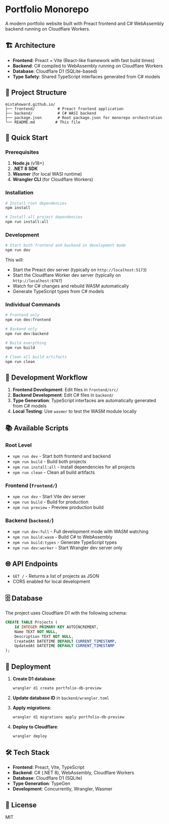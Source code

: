 # Portfolio Monorepo

A modern portfolio website built with Preact frontend and C# WebAssembly backend running on Cloudflare Workers.

## 🏗️ Architecture

- **Frontend**: Preact + Vite (React-like framework with fast build times)
- **Backend**: C# compiled to WebAssembly running on Cloudflare Workers
- **Database**: Cloudflare D1 (SQLite-based)
- **Type Safety**: Shared TypeScript interfaces generated from C# models

## 📁 Project Structure

```
mistahoward.github.io/
├── frontend/          # Preact frontend application
├── backend/           # C# WASI backend
├── package.json       # Root package.json for monorepo orchestration
└── README.md         # This file
```

## 🚀 Quick Start

### Prerequisites

1. **Node.js** (v18+)
2. **.NET 8 SDK**
3. **Wasmer** (for local WASI runtime)
4. **Wrangler CLI** (for Cloudflare Workers)

### Installation

```bash
# Install root dependencies
npm install

# Install all project dependencies
npm run install:all
```

### Development

```bash
# Start both frontend and backend in development mode
npm run dev
```

This will:
- Start the Preact dev server (typically on `http://localhost:5173`)
- Start the Cloudflare Worker dev server (typically on `http://localhost:8787`)
- Watch for C# changes and rebuild WASM automatically
- Generate TypeScript types from C# models

### Individual Commands

```bash
# Frontend only
npm run dev:frontend

# Backend only
npm run dev:backend

# Build everything
npm run build

# Clean all build artifacts
npm run clean
```

## 🔧 Development Workflow

1. **Frontend Development**: Edit files in `frontend/src/`
2. **Backend Development**: Edit C# files in `backend/`
3. **Type Generation**: TypeScript interfaces are automatically generated from C# models
4. **Local Testing**: Use `wasmer` to test the WASM module locally

## 📚 Available Scripts

### Root Level
- `npm run dev` - Start both frontend and backend
- `npm run build` - Build both projects
- `npm run install:all` - Install dependencies for all projects
- `npm run clean` - Clean all build artifacts

### Frontend (`frontend/`)
- `npm run dev` - Start Vite dev server
- `npm run build` - Build for production
- `npm run preview` - Preview production build

### Backend (`backend/`)
- `npm run dev:full` - Full development mode with WASM watching
- `npm run build:wasm` - Build C# to WebAssembly
- `npm run build:types` - Generate TypeScript types
- `npm run dev:worker` - Start Wrangler dev server only

## 🌐 API Endpoints

- `GET /` - Returns a list of projects as JSON
- CORS enabled for local development

## 🗄️ Database

The project uses Cloudflare D1 with the following schema:

```sql
CREATE TABLE Projects (
    Id INTEGER PRIMARY KEY AUTOINCREMENT,
    Name TEXT NOT NULL,
    Description TEXT NOT NULL,
    CreatedAt DATETIME DEFAULT CURRENT_TIMESTAMP,
    UpdatedAt DATETIME DEFAULT CURRENT_TIMESTAMP
);
```

## 🚀 Deployment

1. **Create D1 database**:
   ```bash
   wrangler d1 create portfolio-db-preview
   ```

2. **Update database ID** in `backend/wrangler.toml`

3. **Apply migrations**:
   ```bash
   wrangler d1 migrations apply portfolio-db-preview
   ```

4. **Deploy to Cloudflare**:
   ```bash
   wrangler deploy
   ```

## 🛠️ Tech Stack

- **Frontend**: Preact, Vite, TypeScript
- **Backend**: C# (.NET 8), WebAssembly, Cloudflare Workers
- **Database**: Cloudflare D1 (SQLite)
- **Type Generation**: TypeGen
- **Development**: Concurrently, Wrangler, Wasmer

## 📝 License

MIT 